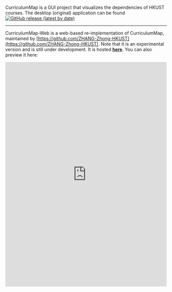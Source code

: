 CurriculumMap is a GUI project that visualizes the dependencies of HKUST
courses. The desktop (original) application can be found
[![GitHub release (latest by date)](https://img.shields.io/github/downloads/zory233/CurriculumMap/latest/total)](https://github.com/zory233/CurriculumMap/releases/latest)

---

CurriculumMap-Web is a web-based re-implementation of CurriculumMap, maintained
by
[https://github.com/ZHANG-Zhong-HKUST](https://github.com/ZHANG-Zhong-HKUST). Note
that it is an experimental version and is still under development. It
is hosted [**here**](http://zzhangfc.student.ust.hk/curriculummap/). You can
also preview it here:

<embed src="https://zzhangfc.student.ust.hk/curriculummap/" width=100%,
height=700>

